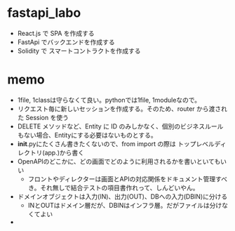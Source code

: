 # fastapi_labo

* React.js で SPA を作成する
* FastApi でバックエンドを作成する
* Solidity で スマートコントラクトを作成する

# memo
* 1file, 1classは守らなくて良い。pythonでは1file, 1moduleなので。
* リクエスト毎に新しいセッションを作成する。そのため、router から渡された Session を使う
* DELETE メソッドなど、Entity に ID のみしかなく、個別のビジネスルールもない場合、Entityにする必要はないものとする。
* __init__.pyにたくさん書きたくないので、from import の際は トップレベルディレクトリ(app.)から書く
* OpenAPIのどこかに、どの画面でどのように利用されるかを書いといてもいい
  * フロントやディレクターは画面とAPIの対応関係をドキュメント管理すべき。それ無しで結合テストの項目書作れって、しんどいやん。
* ドメインオブジェクトは入力(IN)、出力(OUT)、DBへの入力(DBIN)に分ける
  * INとOUTはドメイン層だが、DBINはインフラ層。だがファイルは分けなくてよい
* 
